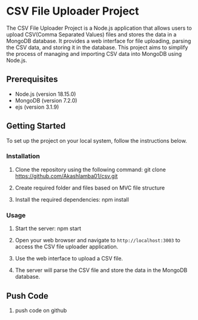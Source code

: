 # CSV File Uploader Project

The CSV File Uploader Project is a Node.js application that allows users to upload CSV(Comma Separated Values) files and stores the data in a MongoDB database. It provides a web interface for file uploading, parsing the CSV data, and storing it in the database. This project aims to simplify the process of managing and importing CSV data into MongoDB using Node.js.

## Prerequisites

- Node.js (version 18.15.0)
- MongoDB (version 7.2.0)
- ejs (version 3.1.9)

## Getting Started

To set up the project on your local system, follow the instructions below.

### Installation

1. Clone the repository using the following command:
   git clone https://github.com/Akashlamba01/csv.git

2. Create required folder and files based on MVC file structure

3. Install the required dependencies:
   npm install

### Usage

1. Start the server:
   npm start

2. Open your web browser and navigate to `http://localhost:3003` to access the CSV file uploader application.
3. Use the web interface to upload a CSV file.
4. The server will parse the CSV file and store the data in the MongoDB database.

## Push Code

1. push code on github
